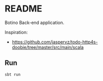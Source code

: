 # README

Botino Back-end application. 

Inspiration:
- https://github.com/jaspervz/todo-http4s-doobie/tree/master/src/main/scala

## Run

```
sbt run
```

